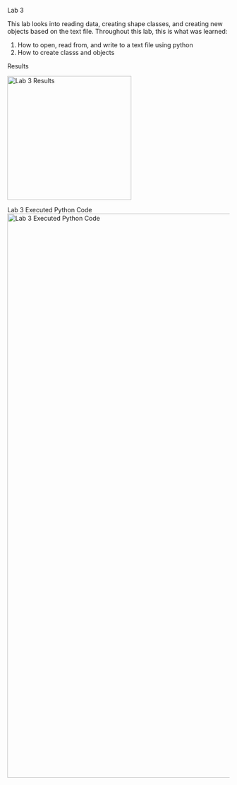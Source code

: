 Lab 3



This lab looks into reading data, creating shape classes, and creating new objects based on the text file. Throughout this lab, this is what was learned:
1. How to open, read from, and write to a text file using python
2. How to create classs and objects



Results



<img width="281" alt="Lab 3 Results" src="https://user-images.githubusercontent.com/123012280/216845707-75fcea9e-3cbe-41df-87d5-a462fc893969.png">




Lab 3 Executed Python Code
<img width="1280" alt="Lab 3 Executed Python Code" src="https://user-images.githubusercontent.com/123012280/216846016-4de45320-762d-4a6e-aea1-7bd63eca552c.png">
